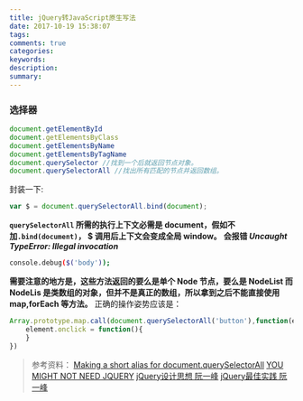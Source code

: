 ```yaml
---
title: jQuery转JavaScript原生写法
date: 2017-10-19 15:38:07
tags:
comments: true
categories:
keywords:
description:
summary:
---
```


### 选择器
```js
document.getElementById
document.getElementsByClass
document.getElementsByName
document.getElementsByTagName
document.querySelector //找到一个后就返回节点对象。
document.querySelectorAll //找出所有匹配的节点并返回数组。
```
封装一下:
```js
var $ = document.querySelectorAll.bind(document);
```
**`querySelectorAll` 所需的执行上下文必需是 document，假如不加`.bind(document)`， $ 调用后上下文会变成全局 window。**
**会报错 *Uncaught TypeError: Illegal invocation***

```bash
console.debug($('body'));
```

**需要注意的地方是，这些方法返回的要么是单个 Node 节点，要么是 NodeList 而 NodeLis 是类数组的对象，但并不是真正的数组，所以拿到之后不能直接使用 map,forEach 等方法。**
正确的操作姿势应该是：
```js
Array.prototype.map.call(document.querySelectorAll('button'),function(element,index){
    element.onclick = function(){
    }
})
```
> 参考资料： 
[Making a short alias for document.querySelectorAll](https://stackoverflow.com/questions/13383886/making-a-short-alias-for-document-queryselectorall)
[YOU MIGHT NOT NEED JQUERY](http://youmightnotneedjquery.com/)
[jQuery设计思想 阮一峰](http://www.ruanyifeng.com/blog/2011/07/jquery_fundamentals.html)
[jQuery最佳实践 阮一峰](http://www.ruanyifeng.com/blog/2011/08/jquery_best_practices.html)

